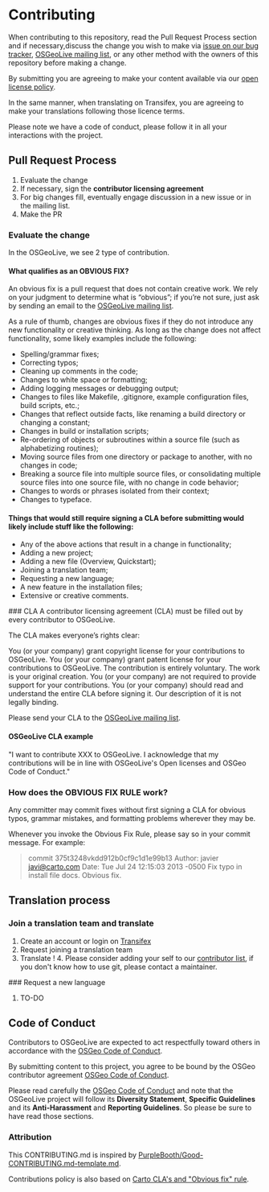# Contributing

When contributing to this repository, read the Pull Request Process section and if necessary,discuss the change you wish to make via [issue on our bug tracker](https://trac.osgeo.org/osgeolive/report/1),
[OSGeoLive mailing list](https://lists.osgeo.org/mailman/listinfo/osgeolive), or any other method with the owners of this repository before making a change. 

By submitting you are agreeing to make your content available via our [open license policy](https://live.osgeo.org/en/copyright.html).

In the same manner, when translating on Transifex, you are agreeing to make your translations following those licence terms.

Please note we have a code of conduct, please follow it in all your interactions with the project.


## Pull Request Process

1. Evaluate the change
2. If necessary, sign the **contributor licensing agreement**
3. For big changes fill, eventually engage discussion in a new issue or in the mailing list.
4. Make the PR

### Evaluate the change

In the OSGeoLive, we see 2 type of contribution.

#### What qualifies as an OBVIOUS FIX?
An obvious fix is a pull request that does not contain creative work. We rely on your judgment to determine what is “obvious”; if you’re not sure, just ask by sending an email to the [OSGeoLive mailing list](https://lists.osgeo.org/mailman/listinfo/osgeolive).

As a rule of thumb, changes are obvious fixes if they do not introduce any new functionality or creative thinking. As long as the change does not affect functionality, some likely examples include the following:

* Spelling/grammar fixes;
* Correcting typos;
* Cleaning up comments in the code;
* Changes to white space or formatting;
* Adding logging messages or debugging output;
* Changes to files like  Makefile, .gitignore, example configuration files, build scripts, etc.;
* Changes that reflect outside facts, like renaming a build directory or changing a constant;
* Changes in build or installation scripts;
* Re-ordering of objects or subroutines within a source file (such as alphabetizing routines);
* Moving source files from one directory or package to another, with no changes in code;
* Breaking a source file into multiple source files, or consolidating multiple source files into one source file, with no change in code behavior;
* Changes to words or phrases isolated from their context;
* Changes to typeface.

#### Things that would still require signing a CLA before submitting would likely include stuff like the following:

* Any of the above actions that result in a change in functionality;
* Adding a new project;
* Adding a new file (Overview, Quickstart);
* Joining a translation team;
* Requesting a new language;
* A new feature in the installation files;
* Extensive or creative comments.

### CLA
A contributor licensing agreement (CLA) must be filled out by every contributor to OSGeoLive.

The CLA makes everyone’s rights clear:

You (or your company) grant copyright license for your contributions to OSGeoLive.
You (or your company) grant patent license for your contributions to OSGeoLive.
The contribution is entirely voluntary.
The work is your original creation.
You (or your company) are not required to provide support for your contributions.
You (or your company) should read and understand the entire CLA before signing it. Our description of it is not legally binding.

Please send your CLA to the [OSGeoLive mailing list](https://lists.osgeo.org/mailman/listinfo/osgeolive).

#### OSGeoLive CLA example

"I want to contribute XXX to OSGeoLive. I acknowledge that my contributions will be in line with OSGeoLive's Open licenses and OSGeo Code of Conduct."

### How does the OBVIOUS FIX RULE work?

Any committer may commit fixes without first signing a CLA for obvious typos, grammar mistakes, and formatting problems wherever they may be.

Whenever you invoke the Obvious Fix Rule, please say so in your commit message. For example:

> commit 375t3248vkdd912b0cf9c1d1e99b13
  Author: javier <javi@carto.com>
  Date: Tue Jul 24 12:15:03 2013 -0500
  Fix typo in install file docs.
  Obvious fix.

## Translation process
### Join a translation team and translate

1. Create an account or login on [Transifex](https://www.transifex.com/osgeo/osgeolive/)
2. Request joining a translation team
3. Translate ! 
4. Please consider adding your self to our [contributor list](https://github.com/OSGeo/OSGeoLive-doc/blob/master/contributors.csv), if you don't know how to use git, please contact a maintainer.

### Request a new language

1. TO-DO

## Code of Conduct

Contributors to OSGeoLive are expected to act respectfully toward others in accordance with the [OSGeo Code of Conduct](https://www.osgeo.org/code_of_conduct/).

By submitting content to this project, you agree to be bound by the OSGeo contributor agreement [OSGeo Code of Conduct](https://www.osgeo.org/code_of_conduct/). 

Please read carefully the [OSGeo Code of Conduct](https://www.osgeo.org/code_of_conduct/) and
note that the OSGeoLive project will follow its **Diversity Statement**, **Specific Guidelines** and
its **Anti-Harassment** and **Reporting Guidelines**. So please be sure to have read those
sections.


### Attribution

This CONTRIBUTING.md is inspired by [PurpleBooth/Good-CONTRIBUTING.md-template.md](https://gist.github.com/PurpleBooth/b24679402957c63ec426).

Contributions policy is also based on [Carto CLA's and "Obvious fix" rule](https://carto.com/contributions/).

